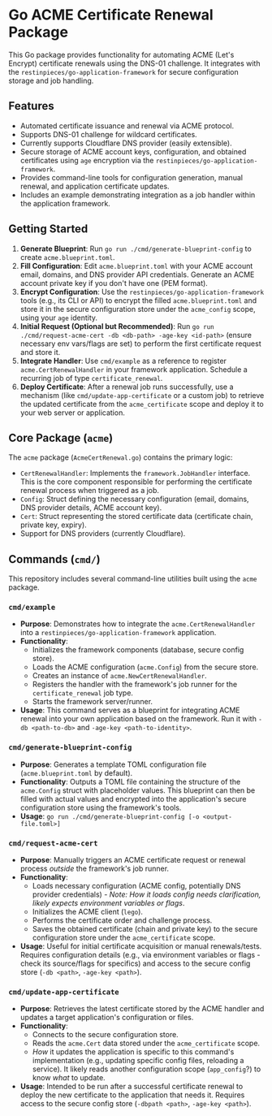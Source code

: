 # Go ACME Certificate Renewal Package

This Go package provides functionality for automating ACME (Let's Encrypt) certificate renewals using the DNS-01 challenge. It integrates with the `restinpieces/go-application-framework` for secure configuration storage and job handling.

## Features

*   Automated certificate issuance and renewal via ACME protocol.
*   Supports DNS-01 challenge for wildcard certificates.
*   Currently supports Cloudflare DNS provider (easily extensible).
*   Secure storage of ACME account keys, configuration, and obtained certificates using `age` encryption via the `restinpieces/go-application-framework`.
*   Provides command-line tools for configuration generation, manual renewal, and application certificate updates.
*   Includes an example demonstrating integration as a job handler within the application framework.

## Getting Started

1.  **Generate Blueprint**: Run `go run ./cmd/generate-blueprint-config` to create `acme.blueprint.toml`.
2.  **Fill Configuration**: Edit `acme.blueprint.toml` with your ACME account email, domains, and DNS provider API credentials. Generate an ACME account private key if you don't have one (PEM format).
3.  **Encrypt Configuration**: Use the `restinpieces/go-application-framework` tools (e.g., its CLI or API) to encrypt the filled `acme.blueprint.toml` and store it in the secure configuration store under the `acme_config` scope, using your `age` identity.
4.  **Initial Request (Optional but Recommended)**: Run `go run ./cmd/request-acme-cert -db <db-path> -age-key <id-path>` (ensure necessary env vars/flags are set) to perform the first certificate request and store it.
5.  **Integrate Handler**: Use `cmd/example` as a reference to register `acme.CertRenewalHandler` in your framework application. Schedule a recurring job of type `certificate_renewal`.
6.  **Deploy Certificate**: After a renewal job runs successfully, use a mechanism (like `cmd/update-app-certificate` or a custom job) to retrieve the updated certificate from the `acme_certificate` scope and deploy it to your web server or application.


## Core Package (`acme`)

The `acme` package (`AcmeCertRenewal.go`) contains the primary logic:

*   `CertRenewalHandler`: Implements the `framework.JobHandler` interface. This is the core component responsible for performing the certificate renewal process when triggered as a job.
*   `Config`: Struct defining the necessary configuration (email, domains, DNS provider details, ACME account key).
*   `Cert`: Struct representing the stored certificate data (certificate chain, private key, expiry).
*   Support for DNS providers (currently Cloudflare).

## Commands (`cmd/`)

This repository includes several command-line utilities built using the `acme` package.

### `cmd/example`

*   **Purpose**: Demonstrates how to integrate the `acme.CertRenewalHandler` into a `restinpieces/go-application-framework` application.
*   **Functionality**:
    *   Initializes the framework components (database, secure config store).
    *   Loads the ACME configuration (`acme.Config`) from the secure store.
    *   Creates an instance of `acme.NewCertRenewalHandler`.
    *   Registers the handler with the framework's job runner for the `certificate_renewal` job type.
    *   Starts the framework server/runner.
*   **Usage**: This command serves as a blueprint for integrating ACME renewal into your own application based on the framework. Run it with `-db <path-to-db>` and `-age-key <path-to-identity>`.

### `cmd/generate-blueprint-config`

*   **Purpose**: Generates a template TOML configuration file (`acme.blueprint.toml` by default).
*   **Functionality**: Outputs a TOML file containing the structure of the `acme.Config` struct with placeholder values. This blueprint can then be filled with actual values and encrypted into the application's secure configuration store using the framework's tools.
*   **Usage**: `go run ./cmd/generate-blueprint-config [-o <output-file.toml>]`

### `cmd/request-acme-cert`

*   **Purpose**: Manually triggers an ACME certificate request or renewal process *outside* the framework's job runner.
*   **Functionality**:
    *   Loads necessary configuration (ACME config, potentially DNS provider credentials) - *Note: How it loads config needs clarification, likely expects environment variables or flags*.
    *   Initializes the ACME client (`lego`).
    *   Performs the certificate order and challenge process.
    *   Saves the obtained certificate (chain and private key) to the secure configuration store under the `acme_certificate` scope.
*   **Usage**: Useful for initial certificate acquisition or manual renewals/tests. Requires configuration details (e.g., via environment variables or flags - check its source/flags for specifics) and access to the secure config store (`-db <path>`, `-age-key <path>`).

### `cmd/update-app-certificate`

*   **Purpose**: Retrieves the latest certificate stored by the ACME handler and updates a target application's configuration or files.
*   **Functionality**:
    *   Connects to the secure configuration store.
    *   Reads the `acme.Cert` data stored under the `acme_certificate` scope.
    *   *How* it updates the application is specific to this command's implementation (e.g., updating specific config files, reloading a service). It likely reads another configuration scope (`app_config`?) to know *what* to update.
*   **Usage**: Intended to be run after a successful certificate renewal to deploy the new certificate to the application that needs it. Requires access to the secure config store (`-dbpath <path>`, `-age-key <path>`).
